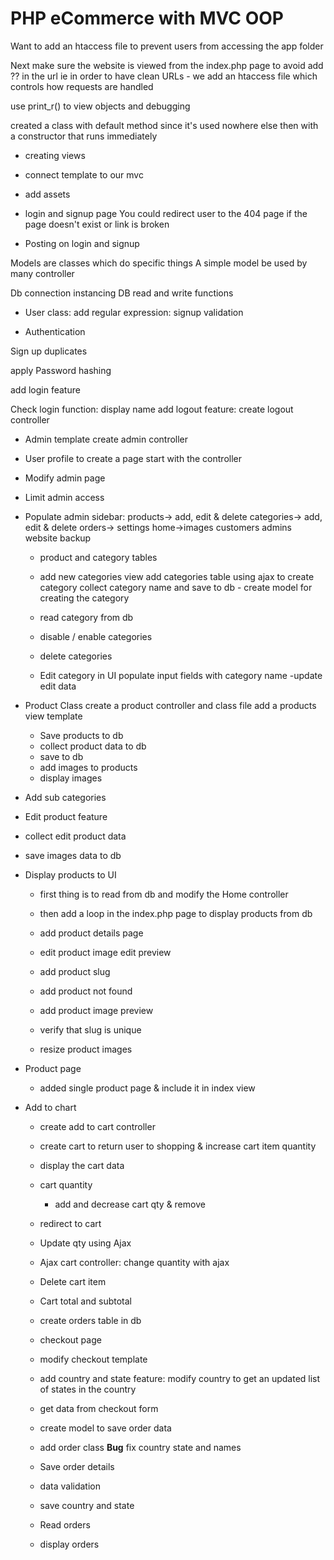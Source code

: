 # PHP eCommerce with MVC OOP

Want to add an htaccess file to prevent users from accessing the app folder

Next make sure the website is viewed from the index.php page to avoid add ?? in the url ie in order to have clean URLs - we add an htaccess file which controls how requests are handled

use print_r() to view objects and debugging

created a class with default method since it's used nowhere else
then with a constructor that runs immediately

- creating views

- connect template to our mvc
- add assets

- login and signup page
  You could redirect user to the 404 page if the page doesn't exist or link is broken

- Posting on login and signup

Models are classes which do specific things
A simple model be used by many controller

Db connection instancing
DB read and write functions

- User class:
  add regular expression:
  signup validation

- Authentication

Sign up duplicates

apply Password hashing

add login feature

Check login function: display name
add logout feature: create logout controller

- Admin template
  create admin controller

- User profile
  to create a page start with the controller

- Modify admin page

- Limit admin access

- Populate admin sidebar:
  products-> add, edit & delete
  categories-> add, edit & delete
  orders->
  settings
  home->images
  customers
  admins
  website backup

  - product and category tables

  - add new categories view
    add categories table
    using ajax to create category
    collect category name and save to db - create model for creating the category

  - read category from db

  - disable / enable categories
  - delete categories

  - Edit category in UI
    populate input fields with category name
    -update edit data

- Product Class
  create a product controller and class file
  add a products view template

  - Save products to db
  - collect product data to db
  - save to db
  - add images to products
  - display images

- Add sub categories

- Edit product feature
- collect edit product data
- save images data to db

- Display products to UI

  - first thing is to read from db and modify the Home controller
  - then add a loop in the index.php page to display products from db

  - add product details page
  - edit product image edit preview

  - add product slug
  - add product not found
  - add product image preview
  - verify that slug is unique
  - resize product images

- Product page

  - added single product page & include it in index view

- Add to chart

  - create add to cart controller
  - create cart to return user to shopping & increase cart item quantity
  - display the cart data
  - cart quantity
    - add and decrease cart qty & remove
  - redirect to cart
  - Update qty using Ajax
  - Ajax cart controller: change quantity with ajax
  - Delete cart item

  - Cart total and subtotal
  - create orders table in db

  - checkout page
  - modify checkout template

  - add country and state feature: modify country to get an updated list of states in the country
  - get data from checkout form

  - create model to save order data
  - add order class
    **Bug** fix country state and names

  - Save order details
  - data validation
  - save country and state

  - Read orders
  - display orders
